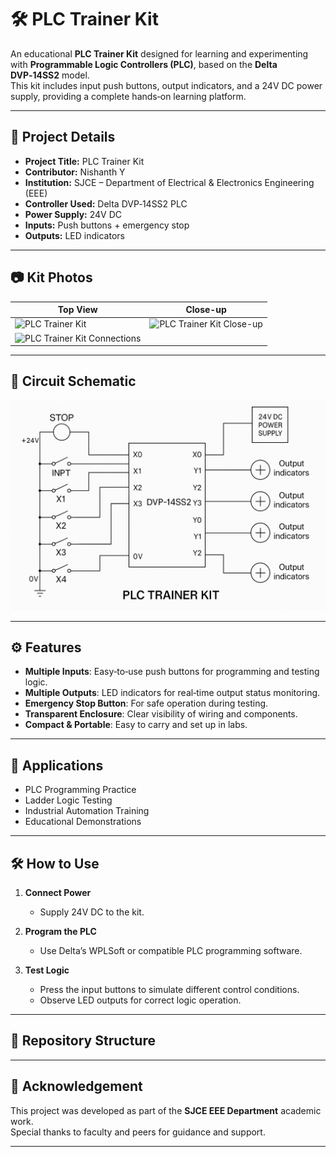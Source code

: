 # 🛠️ PLC Trainer Kit

An educational **PLC Trainer Kit** designed for learning and experimenting with **Programmable Logic Controllers (PLC)**, based on the **Delta DVP‑14SS2** model.  
This kit includes input push buttons, output indicators, and a 24V DC power supply, providing a complete hands‑on learning platform.

---

## 📌 Project Details

- **Project Title:** PLC Trainer Kit  
- **Contributor:** Nishanth Y  
- **Institution:** SJCE – Department of Electrical & Electronics Engineering (EEE)  
- **Controller Used:** Delta DVP‑14SS2 PLC  
- **Power Supply:** 24V DC  
- **Inputs:** Push buttons + emergency stop  
- **Outputs:** LED indicators

---

## 📷 Kit Photos

| Top View | Close-up |
|----------|----------|
| ![PLC Trainer Kit](Images/kit-top-view.jpg) | ![PLC Trainer Kit Close-up](Images/kit-closeup.jpg) |
|![PLC Trainer Kit Connections](Images/kit-connections.jpg) 
---

## 📜 Circuit Schematic

![PLC Trainer Kit Schematic](Schematics/schematic.png)

---

## ⚙️ Features

- **Multiple Inputs**: Easy‑to‑use push buttons for programming and testing logic.
- **Multiple Outputs**: LED indicators for real‑time output status monitoring.
- **Emergency Stop Button**: For safe operation during testing.
- **Transparent Enclosure**: Clear visibility of wiring and components.
- **Compact & Portable**: Easy to carry and set up in labs.

---

## 🎯 Applications

- PLC Programming Practice
- Ladder Logic Testing
- Industrial Automation Training
- Educational Demonstrations

---

## 🛠️ How to Use

1. **Connect Power**  
   - Supply 24V DC to the kit.

2. **Program the PLC**  
   - Use Delta’s WPLSoft or compatible PLC programming software.

3. **Test Logic**  
   - Press the input buttons to simulate different control conditions.
   - Observe LED outputs for correct logic operation.

---

## 📂 Repository Structure


---

## 🏫 Acknowledgement

This project was developed as part of the **SJCE EEE Department** academic work.  
Special thanks to faculty and peers for guidance and support.

---
